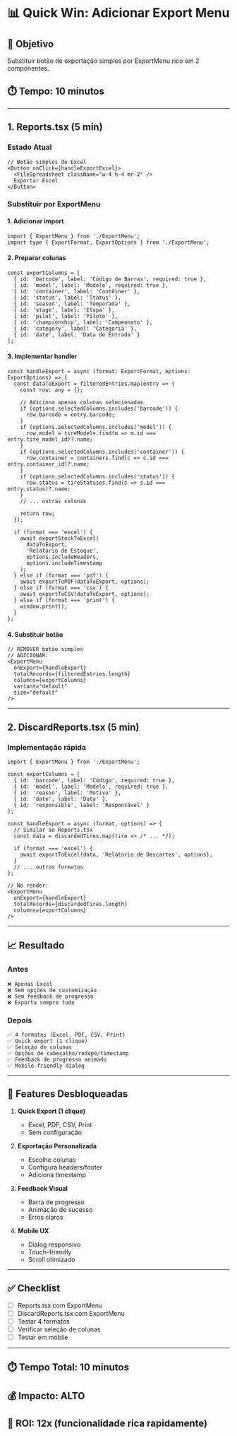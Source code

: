 # 📊 Quick Win: Adicionar Export Menu

## 🎯 Objetivo
Substituir botão de exportação simples por ExportMenu rico em 2 componentes.

## ⏱️ Tempo: 10 minutos

---

## 1. Reports.tsx (5 min)

### Estado Atual
```tsx
// Botão simples de Excel
<Button onClick={handleExportExcel}>
  <FileSpreadsheet className="w-4 h-4 mr-2" />
  Exportar Excel
</Button>
```

### Substituir por ExportMenu

#### 1. Adicionar import
```tsx
import { ExportMenu } from './ExportMenu';
import type { ExportFormat, ExportOptions } from './ExportMenu';
```

#### 2. Preparar colunas
```tsx
const exportColumns = [
  { id: 'barcode', label: 'Código de Barras', required: true },
  { id: 'model', label: 'Modelo', required: true },
  { id: 'container', label: 'Contêiner' },
  { id: 'status', label: 'Status' },
  { id: 'season', label: 'Temporada' },
  { id: 'stage', label: 'Etapa' },
  { id: 'pilot', label: 'Piloto' },
  { id: 'championship', label: 'Campeonato' },
  { id: 'category', label: 'Categoria' },
  { id: 'date', label: 'Data de Entrada' }
];
```

#### 3. Implementar handler
```tsx
const handleExport = async (format: ExportFormat, options: ExportOptions) => {
  const dataToExport = filteredEntries.map(entry => {
    const row: any = {};
    
    // Adiciona apenas colunas selecionadas
    if (options.selectedColumns.includes('barcode')) {
      row.barcode = entry.barcode;
    }
    if (options.selectedColumns.includes('model')) {
      row.model = tireModels.find(m => m.id === entry.tire_model_id)?.name;
    }
    if (options.selectedColumns.includes('container')) {
      row.container = containers.find(c => c.id === entry.container_id)?.name;
    }
    if (options.selectedColumns.includes('status')) {
      row.status = tireStatuses.find(s => s.id === entry.status)?.name;
    }
    // ... outras colunas
    
    return row;
  });

  if (format === 'excel') {
    await exportStockToExcel(
      dataToExport, 
      'Relatório de Estoque',
      options.includeHeaders,
      options.includeTimestamp
    );
  } else if (format === 'pdf') {
    await exportToPDF(dataToExport, options);
  } else if (format === 'csv') {
    await exportToCSV(dataToExport, options);
  } else if (format === 'print') {
    window.print();
  }
};
```

#### 4. Substituir botão
```tsx
// REMOVER botão simples
// ADICIONAR:
<ExportMenu
  onExport={handleExport}
  totalRecords={filteredEntries.length}
  columns={exportColumns}
  variant="default"
  size="default"
/>
```

---

## 2. DiscardReports.tsx (5 min)

### Implementação rápida

```tsx
import { ExportMenu } from './ExportMenu';

const exportColumns = [
  { id: 'barcode', label: 'Código', required: true },
  { id: 'model', label: 'Modelo', required: true },
  { id: 'reason', label: 'Motivo' },
  { id: 'date', label: 'Data' },
  { id: 'responsible', label: 'Responsável' }
];

const handleExport = async (format, options) => {
  // Similar ao Reports.tsx
  const data = discardedTires.map(tire => /* ... */);
  
  if (format === 'excel') {
    await exportToExcel(data, 'Relatório de Descartes', options);
  }
  // ... outros formatos
};

// No render:
<ExportMenu
  onExport={handleExport}
  totalRecords={discardedTires.length}
  columns={exportColumns}
/>
```

---

## 📈 Resultado

### Antes
```
❌ Apenas Excel
❌ Sem opções de customização
❌ Sem feedback de progresso
❌ Exporta sempre tudo
```

### Depois
```
✅ 4 formatos (Excel, PDF, CSV, Print)
✅ Quick export (1 clique)
✅ Seleção de colunas
✅ Opções de cabeçalho/rodapé/timestamp
✅ Feedback de progresso animado
✅ Mobile-friendly dialog
```

---

## 🎯 Features Desbloqueadas

1. **Quick Export (1 clique)**
   - Excel, PDF, CSV, Print
   - Sem configuração

2. **Exportação Personalizada**
   - Escolhe colunas
   - Configura headers/footer
   - Adiciona timestamp

3. **Feedback Visual**
   - Barra de progresso
   - Animação de sucesso
   - Erros claros

4. **Mobile UX**
   - Dialog responsivo
   - Touch-friendly
   - Scroll otimizado

---

## ✅ Checklist

- [ ] Reports.tsx com ExportMenu
- [ ] DiscardReports.tsx com ExportMenu
- [ ] Testar 4 formatos
- [ ] Verificar seleção de colunas
- [ ] Testar em mobile

---

## ⏱️ Tempo Total: 10 minutos
## 💰 Impacto: ALTO
## 🎯 ROI: 12x (funcionalidade rica rapidamente)

